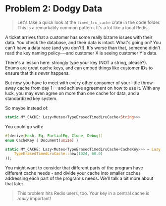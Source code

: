 # Problem 2: Dodgy Data

> Let's take a quick look at the `timed_lru_cache` crate in the code folder. This is a remarkably common pattern. It's a lot like a local Redis.

A ticket arrives that a customer has some really bizarre issues with their data. You check the database, and their data is intact. What's going on? You can't have a data race (and you don't!). It's worse than that, someone didn't read the key naming policy---and customer X is seeing customer Y's data.

There's a lesson here: strongly type your key (NOT a string, please?). Enums are great cache keys, and can embed things like customer IDs to ensure that this *never* happens.

But now you have to meet with every other consumer of your little throw-away cache from day 1---and achieve agreement on how to use it. With any luck, you may even agree on more than one cache for data, and a standardized key system.

So maybe instead of:

```rust
static MY_CACHE: Lazy<Mutex<TypeErasedTimedLruCache<String>>>
```

You could go with:

```rust
#[derive(Hash, Eq, PartialEq, Clone, Debug)]
enum CacheKey { Document(usize) }

static MY_CACHE: Lazy<Mutex<TypeErasedTimedLruCache<CacheKey>>> = Lazy::new(|| Mutex::new(
    TypeErasedTimedLruCache::new(1024, 60.0)
));
```

You might want to consider that different parts of the program have different cache needs - and divide your cache into smaller caches addressing each part of the program's needs. We'll talk a bit more about that later.

> This problem hits Redis users, too. Your key in a central cache is *really* important!
